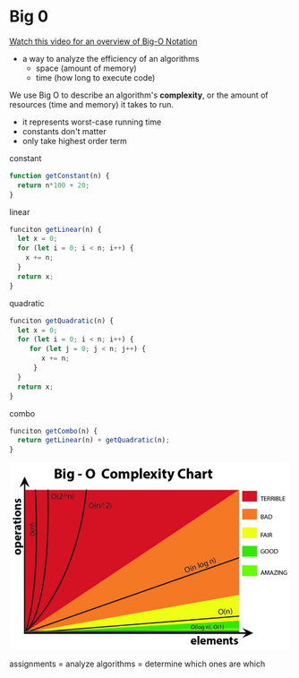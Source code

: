 # Big 0

[Watch this video for an overview of Big-O Notation](https://www.youtube.com/watch?v=__vX2sjlpXU)

* a way to analyze the efficiency of an algorithms
  * space (amount of memory)
  * time (how long to execute code)

We use Big O to describe an algorithm's **complexity**, or the amount of resources (time and memory) it takes to run.



* it represents worst-case running time
* constants don't matter
* only take highest order term

constant
```javascript
function getConstant(n) {
  return n*100 + 20;
}
```

linear

```javascript
funciton getLinear(n) {
  let x = 0;
  for (let i = 0; i < n; i++) {
    x += n;
  }
  return x;
}
```

quadratic

```javascript
funciton getQuadratic(n) {
  let x = 0;
  for (let i = 0; i < n; i++) {
     for (let j = 0; j < n; j++) {
        x += n;
      }
  }
  return x;
}
```

combo

```javascript
funciton getCombo(n) {
  return getLinear(n) + getQuadratic(n);
}
```

![big o](big0.jpeg)


assignments
= analyze algorithms
= determine which ones are which
